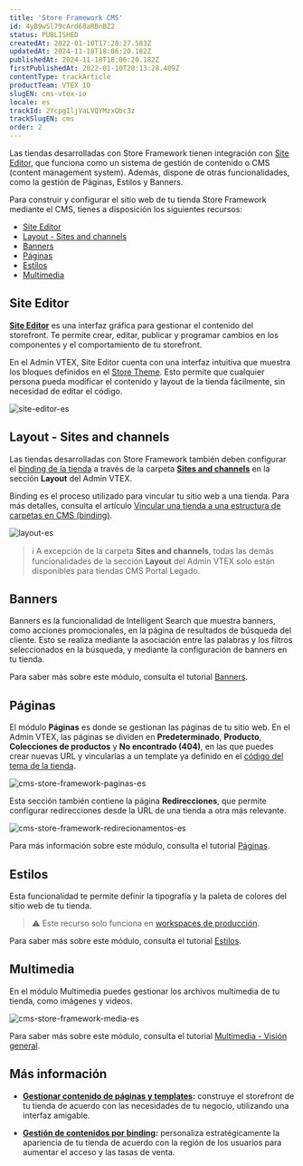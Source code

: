 ```yaml
---
title: 'Store Framework CMS'
id: 4yB9wSl79cArd68aRBnBZ2
status: PUBLISHED
createdAt: 2022-01-10T17:28:27.583Z
updatedAt: 2024-11-18T18:06:20.182Z
publishedAt: 2024-11-18T18:06:20.182Z
firstPublishedAt: 2022-01-10T20:13:28.409Z
contentType: trackArticle
productTeam: VTEX IO
slugEN: cms-vtex-io
locale: es
trackId: 2YcpgIljVaLVQYMzxQbc3z
trackSlugEN: cms
order: 2
---
```


Las tiendas desarrolladas con Store Framework tienen integración con [Site Editor](https://developers.vtex.com/docs/guides/working-with-site-editor), que funciona como un sistema de gestión de contenido o CMS (content management system). Además, dispone de otras funcionalidades, como la gestión de Páginas, Estilos y Banners.

Para construir y configurar el sitio web de tu tienda Store Framework mediante el CMS, tienes a disposición los siguientes recursos:

- [Site Editor](#site-editor)
- [Layout - Sites and channels](#layout-sites-and-channels)
- [Banners](#banners)
- [Páginas](#paginas)
- [Estilos](#estilos)
- [Multimedia](#multimedia)

## Site Editor

**[Site Editor](/es/tutorial/site-editor-overview--299Dbeb9mFczUTyNQ9xPe1)** es una interfaz gráfica para gestionar el contenido del storefront. Te permite crear, editar, publicar y programar cambios en los componentes y el comportamiento de tu storefront.

En el Admin VTEX, Site Editor cuenta con una interfaz intuitiva que muestra los bloques definidos en el [Store Theme](https://developers.vtex.com/docs/guides/vtex-io-documentation-store-theme). Esto permite que cualquier persona pueda modificar el contenido y layout de la tienda fácilmente, sin necesidad de editar el código.

![site-editor-es](https://cdn.statically.io/gh/vtexdocs/help-center-content/refs/heads/main/docs/es/tracks/módulos-vtex-primeros-pasos/cms/cms-vtex-io_1.png)

## Layout - Sites and channels

Las tiendas desarrolladas con Store Framework también deben configurar el [binding de la tienda](/es/tutorial/what-is-cms-layout--EmO8u2WBj2W4MUQCS8262#binding) a través de la carpeta **[Sites and channels](/es/tutorial/o-que-e-o-cms-layout--EmO8u2WBj2W4MUQCS8262#sites-and-channels)** en la sección **Layout** del Admin VTEX.

Binding es el proceso utilizado para vincular tu sitio web a una tienda. Para más detalles, consulta el artículo [Vincular una tienda a una estructura de carpetas en CMS (binding)](/es/tutorial/vincular-um-account-name-a-um-website-binding).

![layout-es](https://cdn.statically.io/gh/vtexdocs/help-center-content/refs/heads/main/docs/es/tracks/módulos-vtex-primeros-pasos/cms/cms-vtex-io_2.png)

> ℹ️ A excepción de la carpeta **Sites and channels**, todas las demás funcionalidades de la sección **Layout** del Admin VTEX solo están disponibles para tiendas CMS Portal Legado. 

## Banners

Banners es la funcionalidad de Intelligent Search que muestra banners, como acciones promocionales, en la página de resultados de búsqueda del cliente. Esto se realiza mediante la asociación entre las palabras y los filtros seleccionados en la búsqueda, y mediante la configuración de banners en tu tienda.

Para saber más sobre este módulo, consulta el tutorial [Banners](/es/v4/docs/banners--51nNoJABZ5NtvJQCucCXCy).

## Páginas

El módulo **Páginas** es donde se gestionan las páginas de tu sitio web. En el Admin VTEX, las páginas se dividen en **Predeterminado**, **Producto**, **Colecciones de productos** y **No encontrado (404)**, en las que puedes crear nuevas URL y vincularlas a un template ya definido en el [código del tema de la tienda](https://developers.vtex.com/vtex-developer-docs/docs/vtex-io-documentation-4-configuringtemplates).

![cms-store-framework-paginas-es](https://cdn.statically.io/gh/vtexdocs/help-center-content/refs/heads/main/docs/es/tracks/módulos-vtex-primeros-pasos/cms/cms-vtex-io_3.gif)

Esta sección también contiene la página **Redirecciones**, que permite configurar redirecciones desde la URL de una tienda a otra más relevante. 

![cms-store-framework-redirecionamentos-es](https://cdn.statically.io/gh/vtexdocs/help-center-content/refs/heads/main/docs/es/tracks/módulos-vtex-primeros-pasos/cms/cms-vtex-io_4.png)

Para más información sobre este módulo, consulta el tutorial [Páginas](/es/tutorial/paginas-visao-geral--5iBUUJbK5NqG6OxlDrGNzc).

## Estilos

Esta funcionalidad te permite definir la tipografía y la paleta de colores del sitio web de tu tienda.

> ⚠️ Este recurso solo funciona en [workspaces de producción](https://developers.vtex.com/vtex-developer-docs/docs/vtex-io-documentation-creating-a-production-workspace).

Para saber más sobre este módulo, consulta el tutorial [Estilos](/es/tutorial/estilos-visao-geral--v0Db5ohEKSFIkTzSwCjVi).

## Multimedia

En el módulo Multimedia puedes gestionar los archivos multimedia de tu tienda, como imágenes y videos.

![cms-store-framework-media-es](https://cdn.statically.io/gh/vtexdocs/help-center-content/refs/heads/main/docs/es/tracks/módulos-vtex-primeros-pasos/cms/cms-vtex-io_5.png)

Para saber más sobre este módulo, consulta el tutorial [Multimedia - Visión general](/es/tutorial/midia-visao-geral--31fhjHTt4TBoo50AmGQ9b2).

## Más información

- **[Gestionar contenido de páginas y templates](/es/tutorial/gerenciando-conteudo-de-pagina-e-template--3tMbx6HXy4Fy5r9EhboG37):** construye el storefront de tu tienda de acuerdo con las necesidades de tu negocio, utilizando una interfaz amigable.

- **[Gestión de contenidos por binding](/es/tutorial/gerenciando-conteudo-por-binding--5CZjZPMqi0ZNpuqzF6AUOn):** personaliza estratégicamente la apariencia de tu tienda de acuerdo con la región de los usuarios para aumentar el acceso y las tasas de venta.
